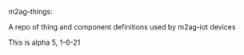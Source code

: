 m2ag-things:

A repo of thing and component definitions used by m2ag-iot devices

This is alpha 5, 1-6-21
